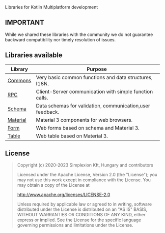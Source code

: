 Libraries for Kotlin Multiplatform development

## IMPORTANT

While we shared these libraries with the community we do not guarantee backward compatibility nor timely resolution of issues.

## Libraries available

| Library                                             | Purpose                                                   |
|-----------------------------------------------------|-----------------------------------------------------------|
| [Commons](https://github.com/spxbhuhb/z2-commons)   | Very basic common functions and data structures, I18N.    |
| [RPC](https://github.com/spxbhuhb/z2-rpc)           | Client-Server communication with simple function calls.   |
| [Schema](https://github.com/spxbhuhb/z2-schema)     | Data schemas for validation, communication,user feedback. |
| [Material](https://github.com/spxbhuhb/z2-material) | Material 3 components for web browsers.                   |
| [Form](https://github.com/spxbhuhb/z2-form)         | Web forms based on schema and Material 3.                 |
| [Table](https://github.com/spxbhuhb/z2-table)       | Web table based on Material 3.                            |

## License

> Copyright (c) 2020-2023 Simplexion Kft, Hungary and contributors
>
> Licensed under the Apache License, Version 2.0 (the "License");
> you may not use this work except in compliance with the License.
> You may obtain a copy of the License at
>
>    http://www.apache.org/licenses/LICENSE-2.0
>
> Unless required by applicable law or agreed to in writing, software
> distributed under the License is distributed on an "AS IS" BASIS,
> WITHOUT WARRANTIES OR CONDITIONS OF ANY KIND, either express or implied.
> See the License for the specific language governing permissions and
> limitations under the License.